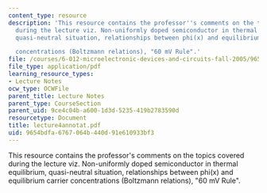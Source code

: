 ```yaml
---
content_type: resource
description: 'This resource contains the professor''s comments on the topics covered
  during the lecture viz. Non-uniformly doped semiconductor in thermal equilibrium,
  quasi-neutral situation, relationships between phi(x) and equilibrium carrier

  concentrations (Boltzmann relations), "60 mV Rule".'
file: /courses/6-012-microelectronic-devices-and-circuits-fall-2005/9654bdfa6767064b440d91e610933bf3_lecture4annotat.pdf
file_type: application/pdf
learning_resource_types:
- Lecture Notes
ocw_type: OCWFile
parent_title: Lecture Notes
parent_type: CourseSection
parent_uid: 9ce4c04b-a600-1d3d-5235-419b2783590d
resourcetype: Document
title: lecture4annotat.pdf
uid: 9654bdfa-6767-064b-440d-91e610933bf3
---
```

This resource contains the professor's comments on the topics covered during the lecture viz. Non-uniformly doped semiconductor in thermal equilibrium, quasi-neutral situation, relationships between phi(x) and equilibrium carrier
concentrations (Boltzmann relations), "60 mV Rule".

